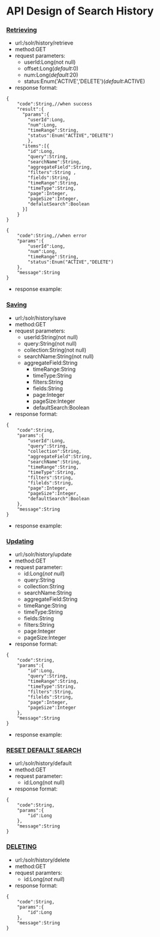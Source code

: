 # API Design of Search History
### [Retrieving](#retriving)
* url:/solr/history/retrieve
* method:GET
* request parameters:
	* userId:Long(not null)
	* offset:Long(*default*:0)
	* num:Long(*default*:20)
	* status:Enum('ACTIVE','DELETE')(*default*:ACTIVE)
* response format:

```
{
	"code":String,//when success
	"result":{
	  "params":{
		"userId":Long,
		"num":Long,
		"timeRange":String,
		"status":Enum("ACTIVE","DELETE")
	    },
	  "items":[{
		"id":Long,
		"query":String,
		"searchName":String,
		"aggregateField":String,
		"filters":String ,
		"fields":String,
		"timeRange":String,
		"timeType":String,
		"page":Integer,
		"pageSize":Integer,
		"defalutSearch":Boolean
	  }]
	}
}

{
	"code":String,//when error
	"params":{
		"userId":Long,
		"num":Long,
		"timeRange":String,
		"status":Enum("ACTIVE","DELETE")
	},
	"message":String
}
```
* response example:

### [Saving](#saving)
* url:/solr/history/save
* method:GET
* request parameters:
	* userId:String(not null)
	* query:String(not null)
  * collection:String(not null)
  * searchName:String(not null)	
  * aggregateField:String
	* timeRange:String
	* timeType:String
	* filters:String
	* fields:String
	* page:Integer
	* pageSize:Integer
	* defaultSearch:Boolean
* response format:
```
{
	"code":String,
	"params":{
		"userId":Long,
		"query":String,
		"collection":String,
		"aggregateField":String,
		"searchName":String,
		"timeRange":String,
		"timeType":String,
		"filters":String,
		"filelds":String,
		"page":Integer,
		"pageSize":Integer,
		"defaultSearch":Boolean
	},
	"message":String
}
```
* response example:
### [Updating](#updating)
* url:/solr/history/update
* method:GET
* request parameter:
	* id:Long(*not null*)
	* query:String
	* collection:String
	* searchName:String
	* aggregateField:String
	* timeRange:String
	* timeType:String
	* fields:String
	* filters:String
	* page:Integer
	* pageSize:Integer
* response format:
```
{
	"code":String,
	"params":{
		"id":Long,
		"query":String,
		"timeRange":String,
		"timeType":String,
		"filters":String,
		"filelds":String,
		"page":Integer,
		"pageSize":Integer
	},
	"message":String
}
```
* response example:
### [RESET DEFAULT SEARCH](#reset)
* url:/solr/history/default 
* method:GET
* request parameter:
	* id:Long(not null)
* response format:
```
{
	"code":String,
	"params":{
		"id":Long
	},
	"message":String
}
```
### [DELETING](#deleting)
* url:/solr/history/delete
* method:GET
* request paramters:
	* id:Long(*not null*)
* response format:
```
{
	"code":String,
	"params":{
		"id":Long
	},
	"message":String
}
```

